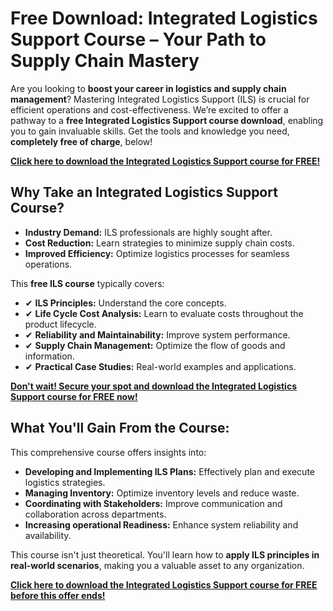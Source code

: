 # Free Download: Integrated Logistics Support Course – Your Path to Supply Chain Mastery

Are you looking to **boost your career in logistics and supply chain management**? Mastering Integrated Logistics Support (ILS) is crucial for efficient operations and cost-effectiveness. We’re excited to offer a pathway to a **free Integrated Logistics Support course download**, enabling you to gain invaluable skills. Get the tools and knowledge you need, **completely free of charge**, below!

[**Click here to download the Integrated Logistics Support course for FREE!**](https://udemywork.com/integrated-logistics-support-course)

## Why Take an Integrated Logistics Support Course?

*   **Industry Demand:** ILS professionals are highly sought after.
*   **Cost Reduction:** Learn strategies to minimize supply chain costs.
*   **Improved Efficiency:** Optimize logistics processes for seamless operations.

This **free ILS course** typically covers:

*   ✔ **ILS Principles:** Understand the core concepts.
*   ✔ **Life Cycle Cost Analysis:** Learn to evaluate costs throughout the product lifecycle.
*   ✔ **Reliability and Maintainability:** Improve system performance.
*   ✔ **Supply Chain Management:** Optimize the flow of goods and information.
*   ✔ **Practical Case Studies:** Real-world examples and applications.

[**Don't wait! Secure your spot and download the Integrated Logistics Support course for FREE now!**](https://udemywork.com/integrated-logistics-support-course)

## What You'll Gain From the Course:

This comprehensive course offers insights into:

*   **Developing and Implementing ILS Plans:** Effectively plan and execute logistics strategies.
*   **Managing Inventory:** Optimize inventory levels and reduce waste.
*   **Coordinating with Stakeholders:** Improve communication and collaboration across departments.
*   **Increasing operational Readiness:** Enhance system reliability and availability.

This course isn't just theoretical. You'll learn how to **apply ILS principles in real-world scenarios**, making you a valuable asset to any organization.

[**Click here to download the Integrated Logistics Support course for FREE before this offer ends!**](https://udemywork.com/integrated-logistics-support-course)
